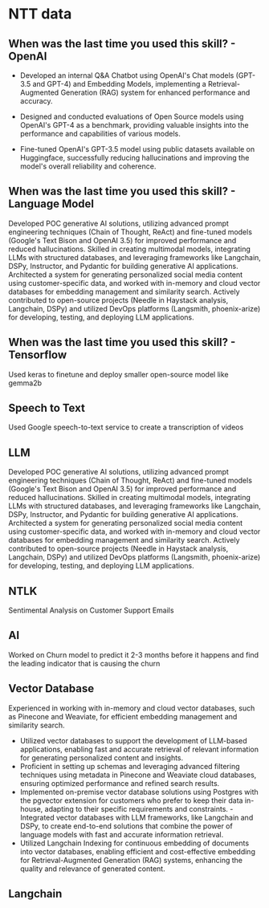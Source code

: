 

# NTT data 

## When was the last time you used this skill? - OpenAI
- Developed an internal Q&A Chatbot using OpenAI's Chat models (GPT-3.5 and GPT-4) and Embedding Models, implementing a Retrieval-Augmented Generation (RAG) system for enhanced performance and accuracy.

- Designed and conducted evaluations of Open Source models using OpenAI's GPT-4 as a benchmark, providing valuable insights into the performance and capabilities of various models.

- Fine-tuned OpenAI's GPT-3.5 model using public datasets available on Huggingface, successfully reducing hallucinations and improving the model's overall reliability and coherence.


## When was the last time you used this skill? - Language Model 

Developed POC generative AI solutions, utilizing advanced prompt engineering techniques (Chain of Thought, ReAct) and fine-tuned models (Google's Text Bison and OpenAI 3.5) for improved performance and reduced hallucinations.
Skilled in creating multimodal models, integrating LLMs with structured databases, and leveraging frameworks like Langchain, DSPy, Instructor, and Pydantic for building generative AI applications.
Architected a system for generating personalized social media content using customer-specific data, and worked with in-memory and cloud vector databases for embedding management and similarity search.
Actively contributed to open-source projects (Needle in Haystack analysis, Langchain, DSPy) and utilized DevOps platforms (Langsmith, phoenix-arize) for developing, testing, and deploying LLM applications.

## When was the last time you used this skill? - Tensorflow

Used keras to finetune and deploy smaller open-source model like gemma2b



## Speech to Text

Used Google speech-to-text service to create a transcription of videos


## LLM 

Developed POC generative AI solutions, utilizing advanced prompt engineering techniques (Chain of Thought, ReAct) and fine-tuned models (Google's Text Bison and OpenAI 3.5) for improved performance and reduced hallucinations.
Skilled in creating multimodal models, integrating LLMs with structured databases, and leveraging frameworks like Langchain, DSPy, Instructor, and Pydantic for building generative AI applications.
Architected a system for generating personalized social media content using customer-specific data, and worked with in-memory and cloud vector databases for embedding management and similarity search.
Actively contributed to open-source projects (Needle in Haystack analysis, Langchain, DSPy) and utilized DevOps platforms (Langsmith, phoenix-arize) for developing, testing, and deploying LLM applications.

## NTLK 

Sentimental Analysis on Customer Support Emails 

## AI 

Worked on Churn model to predict it 2-3 months before it happens and find the leading indicator that is causing the churn


## Vector Database

Experienced in working with in-memory and cloud vector databases, such as Pinecone and Weaviate, for efficient embedding management and similarity search.
- Utilized vector databases to support the development of LLM-based applications, enabling fast and accurate retrieval of relevant information for generating personalized content and insights.
- Proficient in setting up schemas and leveraging advanced filtering techniques using metadata in Pinecone and Weaviate cloud databases, ensuring optimized performance and refined search results.
- Implemented on-premise vector database solutions using Postgres with the pgvector extension for customers who prefer to keep their data in-house, adapting to their specific requirements and constraints.
-Integrated vector databases with LLM frameworks, like Langchain and DSPy, to create end-to-end solutions that combine the power of language models with fast and accurate information retrieval.
- Utilized Langchain Indexing for continuous embedding of documents into vector databases, enabling efficient and cost-effective embedding for Retrieval-Augmented Generation (RAG) systems, enhancing the quality and relevance of generated content.

## Langchain 